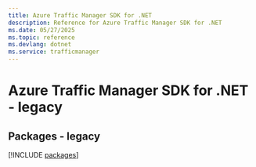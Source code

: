 ```yaml
---
title: Azure Traffic Manager SDK for .NET
description: Reference for Azure Traffic Manager SDK for .NET
ms.date: 05/27/2025
ms.topic: reference
ms.devlang: dotnet
ms.service: trafficmanager
---
```

# Azure Traffic Manager SDK for .NET - legacy
## Packages - legacy
[!INCLUDE [packages](traffic-manager-index.md)]